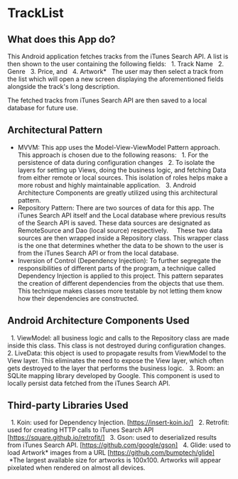 # TrackList

## What does this App do?
This Android application fetches tracks from the iTunes Search API. A list is then shown to the user containing the following fields:
  1. Track Name
  2. Genre
  3. Price, and
  4. Artwork*
  
The user may then select a track from the list which will open a new screen displaying the aforementioned fields alongside the track's long description.

The fetched tracks from iTunes Search API are then saved to a local database for future use.

## Architectural Pattern
* MVVM: This app uses the Model-View-ViewModel Pattern approach. This approach is chosen due to the following reasons:
  1. For the persistence of data during configuration changes
  2. To isolate the layers for setting up Views, doing the business logic, and fetching Data from either remote or local sources. This isolation of roles helps make a more robust and highly maintainable application.
  3. Android Architecture Components are greatly utilized using this architectural pattern.
  
* Repository Pattern: There are two sources of data for this app. The iTunes Search API itself and the Local database where previous results of the Search API is saved. These data sources are designated as RemoteSource and Dao (local source) respectively.
  
  These two data sources are then wrapped inside a Repository class. This wrapper class is the one that determines whether the data to be shown to the user is from the iTunes Search API or from the local database.
  
* Inversion of Control (Dependency Injection): To further segregate the responsibilities of different parts of the program, a technique called Dependency Injection is applied to this project. This pattern separates the creation of different dependencies from the objects that use them. This technique makes classes more testable by not letting them know how their dependencies are constructed.
  
## Android Architecture Components Used
  1. ViewModel: all business logic and calls to the Repository class are made inside this class. This class is not destroyed during configuration changes.
  2. LiveData: this object is used to propagate results from ViewModel to the View layer. This eliminates the need to expose the View layer, which often gets destroyed to the layer that performs the business logic.
  3. Room: an SQLite mapping library developed by Google. This component is used to locally persist data fetched from the iTunes Search API.
  
## Third-party Libraries Used
  1. Koin: used for Dependency Injection. [https://insert-koin.io/]
  2. Retrofit: used for creating HTTP calls to iTunes Search API [https://square.github.io/retrofit/]
  3. Gson: used to deserialized results from iTunes Search API. [https://github.com/google/gson]
  4. Glide: used to load Artwork* images from a URL [https://github.com/bumptech/glide]
  
  
  
  
 *The largest available size for artworks is 100x100. Artworks will appear pixelated when rendered on almost all devices.